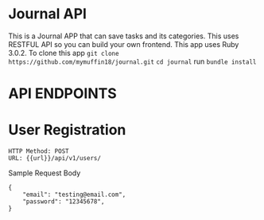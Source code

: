 # Journal API

This is a Journal APP that can save tasks and its categories. This uses RESTFUL API so you can build your own frontend.
This app uses Ruby 3.0.2. To clone this app
`git clone https://github.com/mymuffin18/journal.git`
`cd journal`
run `bundle install`

# API ENDPOINTS

# User Registration
```
HTTP Method: POST
URL: {{url}}/api/v1/users/
```

Sample Request Body
```
{
    "email": "testing@email.com",
    "password": "12345678",
}
```

